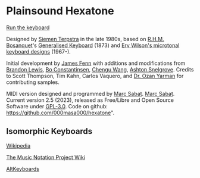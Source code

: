 # Plainsound Hexatone

[Run the keyboard](https://www.plainsound.org/hex)

Designed by [Siemen Terpstra](http://siementerpstra.com/) in the late 1980s, based on [R.H.M. Bosanquet](https://en.wikipedia.org/wiki/Robert_Holford_Macdowall_Bosanquet)'s [Generalised Keyboard](https://en.wikipedia.org/wiki/Generalized_keyboard) (1873) and [Erv Wilson's microtonal keyboard designs](https://www.anaphoria.com/wilsonkeyboard.html) (1967-).

Initial development by [James Fenn](http://jamesfenn.com/) with additions and modifications from [Brandon Lewis](http://brandlew.com/), [Bo Constantinsen](http://whatmusicreallyis.com/), [Chengu Wang](https://sites.google.com/site/wangchengu/), [Ashton Snelgrove](https://ashton.snelgrove.science).
Credits to Scott Thompson, Tim Kahn, Carlos Vaquero, and <a href="http://ozanyarman.com/" target="new">Dr. Ozan Yarman</a> for contributing samples.

MIDI version designed and programmed by <a href="https://www.plainsound.org" target="new">Marc&nbsp;Sabat</a>. [Marc Sabat](https://www.plainsound.org).
Current version 2.5 (2023), released as Free/Libre and Open Source Software under [GPL-3.0](https://www.gnu.org/licenses/gpl-3.0.en.html).
Code on github: https://github.com/000masa000/hexatone".

## Isomorphic Keyboards
[Wikipedia](https://en.wikipedia.org/wiki/Isomorphic_keyboard)

[The Music Notation Project Wiki](http://musicnotation.org/wiki/instruments/isomorphic-instruments/)

[AltKeyboards](http://www.altkeyboards.com/instruments/isomorphic-keyboards)
